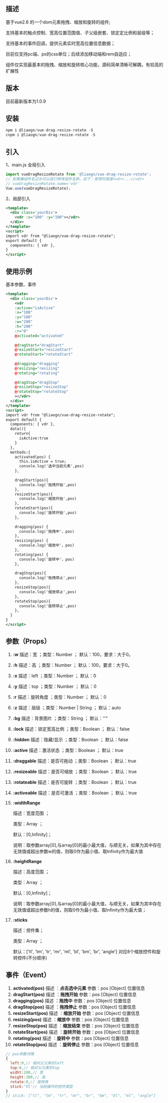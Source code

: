 ## 描述

基于vue2.6 的一个dom元素拖拽、缩放和旋转的组件;

支持基本的触点控制、宽高位置范围值、子父级嵌套、锁定定比例和层级等；

支持基本的事件回调，提供元素实时宽高位置信息数据；

目前仅支持pc端、px的css单位；后续添加移动端和rem自适应；

组件仅实现最基本的拖拽、缩放和旋转核心功能，源码简单清晰可解耦，有较高的扩展性


## 版本 

目前最新版本为1.0.9

## 安装

```javascript
npm i @liaogn/vue-drag-resize-rotate -S
cnpm i @liaogn/vue-drag-resize-rotate -S
```
## 引入

1、main.js 全局引入

```javascript
import vueDragResizeRotate from '@liaogn/vue-drag-resize-rotate';
// 如果嫌组件名过长可以自行修改组件名称。如下：使用时直接<vdr>...</vdr>
// vueDragResizeRotate.name='vdr'
Vue.use(vueDragResizeRotate);
```
2、局部引入

```xml
<template>
  <div class='yourDiv'>
    <vdr :x="100" :y="100"></vdr>
  </div>
</template>
<script>
import vdr from "@liaogn/vue-drag-resize-rotate";
export default {
  components: { vdr },
}
</script>
```

## 使用示例

基本参数、事件

```xml
<template>
  <div class='yourDiv'>
    <vdr 
    :active="isActive"
    :x="100" 
    :y="100"
    :w="200"
    :h="200"
    :r="0"
    @activated="activated"
    
    @dragStart="dragStart"
    @resizeStart="resizeStart"
    @rotateStart="rotateStart"
    
    @dragging="dragging"
    @resizing="resizing"
    @rotating="rotating"
    
    @dragStop="dragStop"
    @resizeStop="resizeStop"
    @rotateStop="rotateStop"
    ></vdr>
  </div>
</template>
<script>
import vdr from "@liaogn/vue-drag-resize-rotate";
export default {
  components: { vdr },
  data(){
    return{
      isActive:true
    }
  },
  methods:{
    activated(pos) {
      this.isActive = true;
      console.log('选中当前元素',pos)
    },
    
    dragStart(pos){
      console.log('拖拽开始',pos)
    },
    resizeStart(pos){
      console.log('缩放开始',pos)
    },
    rotateStart(pos){
      console.log('旋转开始',pos)
    },
    
    dragging(pos) {
      console.log('拖拽中'，pos)
    },
    resizing(pos) {
      console.log('缩放中'，pos)
    },
    rotating(pos) {
      console.log('旋转中'，pos)
    },
  
    dragStop(pos){
      console.log('拖拽停止',pos)
    },
    resizeStop(pos){
      console.log('缩放停止',pos)
    },
    rotateStop(pos){
      console.log('旋转停止',pos)
    },
  }
}
</script>
```

## 参数（Props）

1. **:w**  描述：宽 ；类型：Number ； 默认：100，要求：大于0。
2. **:h**  描述：高 ；类型：Number ； 默认：100，要求：大于0。
3. **:x**  描述：left ；类型：Number ； 默认：0
4. **:y**  描述：top ；类型：Number ； 默认：0
5. **:r**  描述：旋转角度 ；类型：Number ； 默认：0
6. **:z**  描述：层级 ；类型：Number | String ； 默认：auto
7. **:bg**  描述：背景图片 ；类型：String ； 默认：''"
8. **:lock**  描述：锁定宽高比例 ；类型：Boolean ； 默认：false
9. **:hidden**  描述：隐藏/显示 ；类型：Boolean ； 默认：false
10. **:active**  描述：激活状态 ；类型：Boolean ； 默认：true
11. **:draggable**  描述：是否可拖动 ；类型：Boolean ； 默认：true
12. **:resizeable**  描述：是否可缩放 ；类型：Boolean ； 默认：true
13. **:rotateable**  描述：是否可旋转 ；类型：Boolean ； 默认：true
14. **:activeable**  描述：是否可激活 ；类型：Boolean ； 默认：true
15. **:widthRange**

       描述：宽度范围 ；

       类型：Array ； 

       默认：[0,Infinity]；

       说明：取参数array[0],与array[0]的最小最大值，与顺无关，如果为其中存在无效值或超出参数w的值，则取0作为最小值、取Infinity作为最大值

16. **:heightRange**

       描述：高度范围 ；

       类型：Array ； 

       默认：[0,Infinity]；

       说明：取参数array[0],与array[0]的最小最大值，与顺无关，如果为其中存在无效值或超出参数h的值，则取0作为最小值、取Infinity作为最大值；

17. **:sticks**

       描述：控件集；

       类型：Array ； 

       默认：['tl', 'tm', 'tr', 'mr', 'ml', 'bl', 'bm', 'br', 'angle'] 对应8个缩放控件和旋转控件(不分顺序)

## 事件（Event）

1. **activated(pos)**       描述 ：**点击选中元素**        参数：pos [Object] 位置信息
2. **dragStart(pos)**       描述 ：**拖拽开始**        参数：pos [Object] 位置信息
3. **dragging(pos)**     描述 ：**拖拽中**        参数：pos [Object] 位置信息
4. **dragStop(pos)**      描述 ：**拖拽停止**        参数：pos [Object] 位置信息
5. **resizeStart(pos)**      描述 ：**缩放开始**        参数：pos [Object] 位置信息
6. **resizing(pos)**      描述 ：**缩放中**        参数：pos [Object] 位置信息
7. **resizeStop(pos)**       描述 ：**缩放结束**       参数：pos [Object] 位置信息
8. **rotateStart(pos)**       描述 ：**旋转开始**        参数：pos [Object] 位置信息
9. **rotating(pos)**     描述 ：**旋转中**        参数：pos [Object] 位置信息
10. **rotateStop(pos)**       描述 ：**旋转停止**        参数：pos [Object] 位置信息

```javascript
// pos参数详情
{
  left:0,// 相对父元素的left
  top:0,// 相对父元素的top
  widht:200,// 宽
  height:300,// 高
  rotate:0,// 旋转角
  stick:'tl'// 当前操作的控件类型 
}
// stick: ["tl", "tm", "tr", "mr", "br", "bm", "bl", "ml", "angle"]
```


